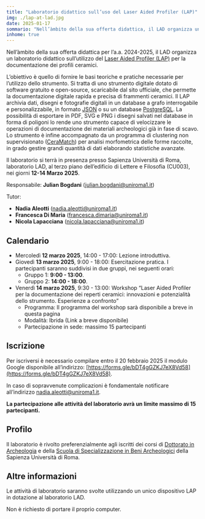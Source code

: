 ```yaml
---
title: "Laboratorio didattico sull’uso del Laser Aided Profiler (LAP)"
img: ./lap-at-lad.jpg
date: 2025-01-17
sommario: "Nell’àmbito della sua offerta didattica, il LAD organizza un laboratorio didattico sull’uso del Laser Aided Profiler (LAP) per la documentazione dei profili ceramici"
inhome: true
---
```


Nell’àmbito della sua offerta didattica per l’a.a. 2024-2025, il LAD organizza un laboratorio didattico sull’utilizzo del [Laser Aided Profiler (LAP)](https://www.laseraidedprofiler.com/) per la documentazione dei profili ceramici. 


L’obiettivo è quello di fornire le basi teoriche e pratiche necessarie per l’utilizzo dello strumento. Si tratta di uno strumento digitale dotato di software gratuito e open-source, scaricabile dal sito ufficiale, che permette  la documentazione digitale rapida e precisa di frammenti ceramici. Il LAP archivia dati, disegni e fotografie digitali in un database a grafo interrogabile e personalizzabile, in formato [JSON](https://it.wikipedia.org/wiki/JavaScript_Object_Notation) o su un database [PostgreSQL](https://it.wikipedia.org/wiki/PostgreSQL). La possibilità di esportare in PDF, SVG e PNG i disegni salvati nel database in forma di poligoni lo rende uno strumento capace di velocizzare le operazioni di documentazione dei materiali archeologici già in fase di scavo. Lo strumento è infine accompagnato da un programma di clustering non supervisionato ([CeraMatch](https://github.com/demjanp/CeraMatch)) per analisi morfometrica delle forme raccolte, in grado gestire grandi quantità di dati elaborando statistiche avanzate.

Il laboratorio si terrà in presenza presso Sapienza Università di Roma, laboratorio LAD, al terzo piano dell’edificio di Lettere e Filosofia (CU003), nei giorni **12-14 Marzo 2025**.

Responsabile: **Julian Bogdani** ([julian.bogdani@uniroma1.it](mailto:julian.bogdani@uniroma1.it))

Tutor:
- **Nadia Aleotti** ([nadia.aleotti@uniroma1.it](mailto:nadia.aleotti@uniroma1.it))
- **Francesca Di Maria** ([francesca.dimaria@uniroma1.it](mailto:francesca.dimaria@uniroma1.it))
- **Nicola Lapacciana** ([nicola.lapacciana@uniroma1.it](mailto:nicola.lapacciana@uniroma1.it))



## Calendario

- Mercoledì **12 marzo 2025**, 14:00 - 17:00: Lezione introduttiva.
- Giovedì **13 marzo 2025**, 9:00 - 18:00: Esercitazione pratica. I partecipanti saranno suddivisi in due gruppi, nei seguenti orari:
  - Gruppo 1: **9:00 - 13:00**.
  - Gruppo 2: **14:00 - 18:00**.
- Venerdì **14 marzo 2025**, 9:30 - 13:00: Workshop “Laser Aided Profiler per la documentazione dei reperti ceramici: innovazioni e potenzialità dello strumento. Esperienze a confronto”
  - Programma: Il programma del workshop sarà disponibile a breve in questa pagina
  - Modalità: Ibrida (Link a breve disponibile)
  - Partecipazione in sede: massimo 15 partecipanti



## Iscrizione


Per iscriversi è necessario compilare entro il 20 febbraio 2025 il modulo Google disponibile all’indirizzo: [https://forms.gle/bDT4gGZKJ7eX8Vd58](https://forms.gle/bDT4gGZKJ7eX8Vd58).

In caso di sopravvenute complicazioni è fondamentale notificare all’indirizzo [nadia.aleotti@uniroma1.it](mailto:nadia.aleotti@uniroma1.it).

**La partecipazione alle attività del laboratorio avrà un limite massimo di 15 partecipanti.**

## Profilo

Il laboratorio è rivolto preferenzialmente agli iscritti dei corsi di [Dottorato in Archeologia](https://phd.uniroma1.it/web/ARCHEOLOGIA_nD3482_IT.aspx) e della [Scuola di Specializzazione in Beni Archeologici](https://web.uniroma1.it/scuola_beniarcheologici/) della Sapienza Università di Roma.

## Altre informazioni

Le attività di laboratorio saranno svolte utilizzando un unico dispositivo LAP in dotazione al laboratorio LAD.

Non è richiesto di portare il proprio computer.
